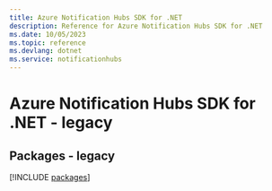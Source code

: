```yaml
---
title: Azure Notification Hubs SDK for .NET
description: Reference for Azure Notification Hubs SDK for .NET
ms.date: 10/05/2023
ms.topic: reference
ms.devlang: dotnet
ms.service: notificationhubs
---
```

# Azure Notification Hubs SDK for .NET - legacy
## Packages - legacy
[!INCLUDE [packages](notification-hubs-index.md)]